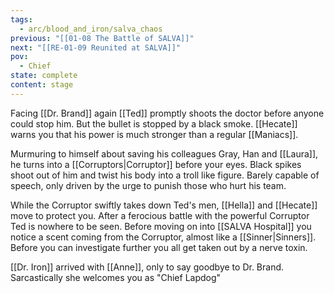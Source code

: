 ```yaml
---
tags:
  - arc/blood_and_iron/salva_chaos
previous: "[[01-08 The Battle of SALVA]]"
next: "[[RE-01-09 Reunited at SALVA]]"
pov:
  - Chief
state: complete
content: stage
---
```

Facing [[Dr. Brand]] again [[Ted]] promptly shoots the doctor before anyone could stop him. But the bullet is stopped by a black smoke. [[Hecate]] warns you that his power is much stronger than a regular [[Maniacs]].

Murmuring to himself about saving his colleagues Gray, Han and [[Laura]], he turns into a [[Corruptors|Corruptor]] before your eyes. Black spikes shoot out of him and twist his body into a troll like figure. Barely capable of speech, only driven by the urge to punish those who hurt his team.

While the Corruptor swiftly takes down Ted's men, [[Hella]] and [[Hecate]] move to protect you. After a ferocious battle with the powerful Corruptor Ted is nowhere to be seen. Before moving on into [[SALVA Hospital]] you notice a scent coming from the Corruptor, almost like a [[Sinner|Sinners]]. Before you can investigate further you all get taken out by a nerve toxin.

[[Dr. Iron]] arrived with [[Anne]], only to say goodbye to Dr. Brand. Sarcastically she welcomes you as "Chief Lapdog"